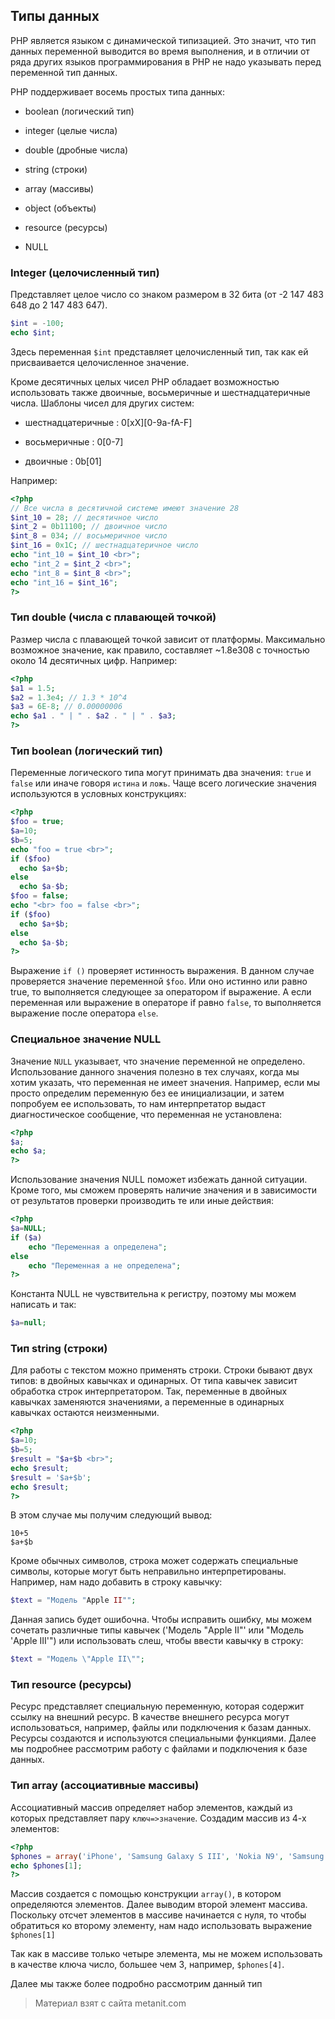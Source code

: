 ## Типы данных

PHP является языком с динамической типизацией. Это значит, что тип данных переменной выводится во время выполнения, и в отличии от ряда других языков программирования в PHP не надо указывать перед переменной тип данных.

PHP поддерживает восемь простых типа данных:

- boolean (логический тип)

- integer (целые числа)

- double (дробные числа)

- string (строки)

- array (массивы)

- object (объекты)

- resource (ресурсы)

- NULL

### Integer (целочисленный тип)

Представляет целое число со знаком размером в 32 бита (от -2 147 483 648 до 2 147 483 647).

```php
$int = -100;
echo $int;
```

Здесь переменная `$int` представляет целочисленный тип, так как ей присваивается целочисленное значение.

Кроме десятичных целых чисел PHP обладает возможностью использовать также двоичные, восьмеричные и шестнадцатеричные числа. Шаблоны чисел для других систем:

- шестнадцатеричные : 0[xX][0-9a-fA-F]

- восьмеричные : 0[0-7]

- двоичные : 0b[01]

Например:

```php
<?php
// Все числа в десятичной системе имеют значение 28
$int_10 = 28; // десятичное число
$int_2 = 0b11100; // двоичное число
$int_8 = 034; // восьмеричное число
$int_16 = 0x1C; // шестнадцатеричное число
echo "int_10 = $int_10 <br>"; 
echo "int_2 = $int_2 <br>"; 
echo "int_8 = $int_8 <br>";  
echo "int_16 = $int_16";
?>
```

### Тип double (числа с плавающей точкой)

Размер числа с плавающей точкой зависит от платформы. Максимально возможное значение, как правило, составляет ~1.8e308 с точностью около 14 десятичных цифр. Например:

```php
<?php
$a1 = 1.5; 
$a2 = 1.3e4; // 1.3 * 10^4 
$a3 = 6E-8; // 0.00000006
echo $a1 . " | " . $a2 . " | " . $a3;
?>
```

### Тип boolean (логический тип)

Переменные логического типа могут принимать два значения: `true` и `false` или иначе говоря `истина` и `ложь`. Чаще всего логические значения используются в условных конструкциях:

```php
<?php
$foo = true;
$a=10;
$b=5;
echo "foo = true <br>";
if ($foo)
  echo $a+$b;
else
  echo $a-$b;
$foo = false;
echo "<br> foo = false <br>";
if ($foo)
  echo $a+$b;
else
  echo $a-$b;
?>
```

Выражение `if ()` проверяет истинность выражения. В данном случае проверяется значение переменной `$foo`. Или оно истинно или равно true, то выполняется следующее за оператором if выражение. А если переменная или выражение в операторе if равно `false`, то выполняется выражение после оператора `else`.

### Специальное значение NULL

Значение `NULL` указывает, что значение переменной не определено. Использование данного значения полезно в тех случаях, когда мы хотим указать, что переменная не имеет значения. Например, если мы просто определим переменную без ее инициализации, и затем попробуем ее использовать, то нам интерпретатор выдаст диагностическое сообщение, что переменная не установлена:

```php
<?php
$a;
echo $a;
?>
```

Использование значения NULL поможет избежать данной ситуации. Кроме того, мы сможем проверять наличие значения и в зависимости от результатов проверки производить те или иные действия:

```php
<?php
$a=NULL;
if ($a)
    echo "Переменная a определена";
else
    echo "Переменная a не определена";
?>
```

Константа NULL не чувствительна к регистру, поэтому мы можем написать и так:

```php
$a=null;
```

### Тип string (строки)

Для работы с текстом можно применять строки. Строки бывают двух типов: в двойных кавычках и одинарных. От типа кавычек зависит обработка строк интерпретатором. Так, переменные в двойных кавычках заменяются значениями, а переменные в одинарных кавычках остаются неизменными.

```php
<?php
$a=10;
$b=5;
$result = "$a+$b <br>";
echo $result;
$result = '$a+$b';
echo $result;
?>
```

В этом случае мы получим следующий вывод:

```
10+5 
$a+$b
```

Кроме обычных символов, строка может содержать специальные символы, которые могут быть неправильно интерпретированы. Например, нам надо добавить в строку кавычку:

```php
$text = "Модель "Apple II"";
```

Данная запись будет ошибочна. Чтобы исправить ошибку, мы можем сочетать различные типы кавычек ('Модель "Apple II"' или "Модель 'Apple III'") или использовать слеш, чтобы ввести кавычку в строку:

```php
$text = "Модель \"Apple II\"";
```

### Тип resource (ресурсы)

Ресурс представляет специальную переменную, которая содержит ссылку на внешний ресурс. В качестве внешнего ресурса могут использоваться, например, файлы или подключения к базам данных. Ресурсы создаются и используются специальными функциями. Далее мы подробнее рассмотрим работу с файлами и подключения к базе данных.

### Тип array (ассоциативные массивы)

Ассоциативный массив определяет набор элементов, каждый из которых представляет пару `ключ=>значение`. Создадим массив из 4-х элементов:

```php
<?php
$phones = array('iPhone', 'Samsung Galaxy S III', 'Nokia N9', 'Samsung ACE II');
echo $phones[1];
?>
```

Массив создается с помощью конструкции `array()`, в котором определяются элементов. Далее выводим второй элемент массива. Поскольку отсчет элементов в массиве начинается с нуля, то чтобы обратиться ко второму элементу, нам надо использовать выражение `$phones[1]`

Так как в массиве только четыре элемента, мы не можем использовать в качестве ключа число, большее чем 3, например, `$phones[4]`.

Далее мы также более подробно рассмотрим данный тип


> Материал взят с сайта metanit.com